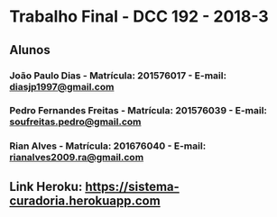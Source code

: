 # Trabalho Final - DCC 192 - 2018-3

## Alunos

### João Paulo Dias - Matrícula: 201576017 - E-mail: diasjp1997@gmail.com
### Pedro Fernandes Freitas - Matrícula: 201576039 - E-mail: soufreitas.pedro@gmail.com
### Rian Alves - Matrícula: 201676040 - E-mail: rianalves2009.ra@gmail.com 

## Link Heroku: https://sistema-curadoria.herokuapp.com
